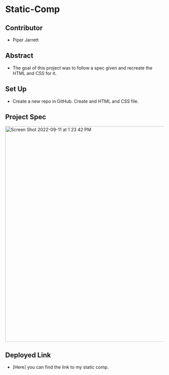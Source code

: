 # Static-Comp

## Contributor

* Piper Jarrett

## Abstract

* The goal of this project was to follow a spec given and recreate the HTML and CSS for it.

## Set Up

* Create a new repo in GitHub. Create and HTML and CSS file. 

## Project Spec 

<img width="685" alt="Screen Shot 2022-09-11 at 1 23 42 PM" src="https://user-images.githubusercontent.com/106850657/189545418-2fdf2bc4-938a-4801-9747-43bc188cc926.png">

## Deployed Link 

* [Here] you can find the link to my static comp. 



